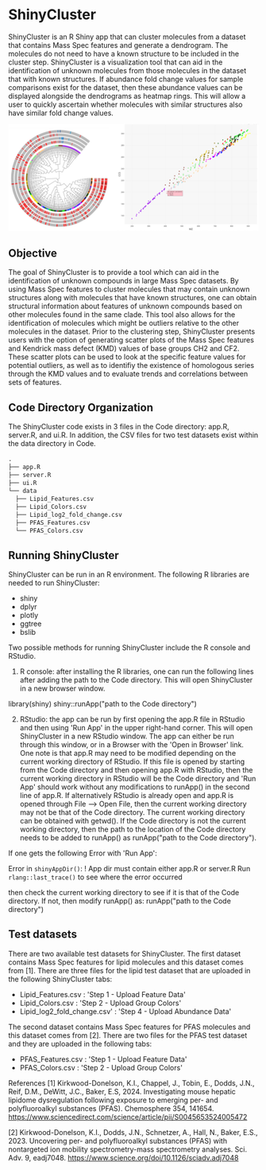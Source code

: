 # ShinyCluster 
ShinyCluster is an R Shiny app that can cluster molecules from a dataset that contains Mass Spec features and generate a dendrogram. The molecules do not need to have a known structure to be included in the cluster step. ShinyCluster is a visualization tool that can aid in the identification of unknown molecules from those molecules in the dataset that with known structures. If abundance fold change values for sample comparisons exist for the dataset, then these abundance values can be displayed alongside the dendrograms as heatmap rings. This will allow a user to quickly ascertain whether molecules with similar structures also have similar fold change values.

![alt_text](https://github.com/allison-d/Cluster/blob/main/docs/assets/For_github.png)

## Objective
The goal of ShinyCluster is to provide a tool which can aid in the identification of unknown compounds in large Mass Spec datasets. By using Mass Spec features to cluster molecules that may contain unknown structures along with molecules that have known structures, one can obtain structural information about features of unknown compounds based on other molecules found in the same clade. This tool also allows for the identification of molecules which might be outliers relative to the other molecules in the dataset. Prior to the clustering step, ShinyCluster presents users with the option of generating scatter plots of the Mass Spec features and Kendrick mass defect (KMD) values of base groups CH2 and CF2. These scatter plots can be used to look at the specific feature values for potential outliers, as well as to identifiy the existence of homologous series through the KMD values and to evaluate trends and correlations between sets of features. 

## Code Directory Organization

The ShinyCluster code exists in 3 files in the Code directory: app.R, server.R, and ui.R. In addition, the CSV files for two test datasets exist within the data directory in Code. 

```
.
├── app.R
├── server.R
├── ui.R
└── data
  ├── Lipid_Features.csv
  ├── Lipid_Colors.csv    
  ├── Lipid_log2_fold_change.csv 
  ├── PFAS_Features.csv                                     
  └── PFAS_Colors.csv                 
```

## Running ShinyCluster

ShinyCluster can be run in an R environment. The following R libraries are needed to run ShinyCluster:

- shiny
- dplyr
- plotly
- ggtree
- bslib

Two possible methods for running ShinyCluster include the R console and RStudio. 

1. R console: after installing the R libraries, one can run the following lines after adding the path to the Code directory. This will open
ShinyCluster in a new browser window. 

library(shiny)
shiny::runApp("path to the Code directory")

2. RStudio: the app can be run by first opening the app.R file in RStudio and then using 'Run App' in the upper right-hand corner. This will open ShinyCluster in a new RStudio window. The app can either be run through this window, or in a Browser with the 'Open in Browser' link. 
One note is that app.R may need to be modified depending on the current working directory of RStudio. If this file is opened by starting from the Code directory and then opening app.R with RStudio, 
then the current working directory in RStudio will be the Code directory and 'Run App' should work without any modifications to runApp() in the second line of app.R. 
If alternatively RStudio is already open and app.R is opened through File --> Open File, then the current working directory may not be that of the Code directory. The current working directory can be obtained with getwd(). 
If the Code directory is not the current working directory, then the path to the location of the Code directory needs to be added to runApp() as runApp("path to the Code directory"). 

If one gets the following Error with 'Run App':

Error in `shinyAppDir()`:
! App dir must contain either app.R or server.R
Run `rlang::last_trace()` to see where the error occurred

then check the current working directory to see if it is that of the Code directory. If not, then modify runApp() as:
runApp("path to the Code directory")

## Test datasets

There are two available test datasets for ShinyCluster. The first dataset contains Mass Spec features for lipid molecules and this dataset comes from [1]. There are three files for the lipid test dataset that are uploaded in the following ShinyCluster tabs:
- Lipid_Features.csv : 'Step 1 - Upload Feature Data'
- Lipid_Colors.csv : 'Step 2 - Upload Group Colors'
- Lipid_log2_fold_change.csv' : 'Step 4 - Upload Abundance Data'

The second dataset contains Mass Spec features for PFAS molecules and this dataset comes from [2]. There are two files for the PFAS test dataset and they are uploaded in the following tabs:
- PFAS_Features.csv : 'Step 1 - Upload Feature Data'
- PFAS_Colors.csv : 'Step 2 - Upload Group Colors'

References
[1] Kirkwood-Donelson, K.I., Chappel, J., Tobin, E., Dodds, J.N., Reif, D.M., DeWitt, J.C., Baker, E.S, 2024. Investigating mouse hepatic lipidome dysregulation following exposure to emerging per- and polyfluoroalkyl substances (PFAS). Chemosphere 354, 141654.
https://www.sciencedirect.com/science/article/pii/S0045653524005472

[2] Kirkwood-Donelson, K.I., Dodds, J.N., Schnetzer, A., Hall, N., Baker, E.S., 2023. Uncovering per- and polyfluoroalkyl substances (PFAS) with nontargeted ion mobility spectrometry-mass spectrometry analyses. Sci. Adv. 9, eadj7048.
https://www.science.org/doi/10.1126/sciadv.adj7048 
